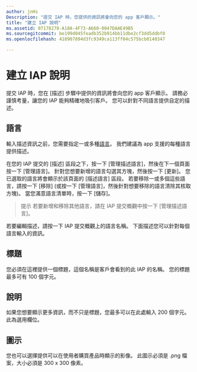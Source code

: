```yaml
---
author: jnHs
Description: "提交 IAP 時，您提供的資訊將會向您的 app 客戶顯示。"
title: "建立 IAP 說明"
ms.assetid: 07178278-A18A-4F73-A660-0047DAAE49B5
ms.sourcegitcommit: be199d045feadb352b914bb11dbe2cf3dd5ddbf0
ms.openlocfilehash: 418907894d3fc9349ca113ff04c575bcb0140347

---
```


# 建立 IAP 說明


提交 IAP 時，您在 \[描述\] 步驟中提供的資訊將會向您的 app 客戶顯示。 請務必謹慎考量，讓您的 IAP 能夠精確地吸引客戶。 您可以針對不同語言提供自定的描述。

## 語言


輸入描述資訊之前，您需要指定一或多種[語言](supported-languages.md)。 我們建議為 app 支援的每種語言提供描述。

在您的 IAP 提交的 \[描述\] 區段之下，按一下 \[管理描述語言\]，然後在下一個頁面按一下 \[管理語言\]。 針對您想要新增的語言勾選其方塊，然後按一下 \[更新\]。 您已選取的語言將會顯示於該頁面的 \[描述語言\] 區段。 若要移除一或多個這些語言，請按一下 \[移除\] (或按一下 \[管理語言\]，然後針對想要移除的語言清除其核取方塊)。 當您滿意語言清單時，按一下 \[儲存\]。

> 提示 若要新增和移除其他語言，請在 IAP 提交概觀中按一下 \[管理描述語言\]。

若要編輯描述，請按一下 IAP 提交概觀上的語言名稱。 下面描述您可以針對每個語言輸入的資訊。

## 標題

您必須在這裡提供一個標題，這個名稱是客戶會看到的此 IAP 的名稱。 您的標題最多可有 100 個字元。

## 說明

如果您想要顯示更多資訊，而不只是標題，您最多可以在此處輸入 200 個字元。 此為選用欄位。

## 圖示

您也可以選擇提供可以在使用者購買產品時顯示的影像。 此圖示必須是 .png 檔案，大小必須是 300 x 300 像素。

 

 







<!--HONumber=Jun16_HO4-->


